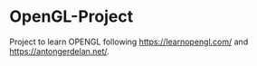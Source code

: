 # OpenGL-Project

Project to learn OPENGL following https://learnopengl.com/ and https://antongerdelan.net/.
